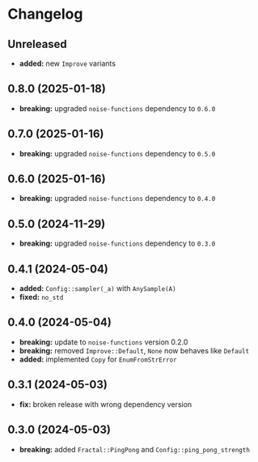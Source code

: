 # Changelog

## Unreleased
- **added:** new `Improve` variants

## 0.8.0 (2025-01-18)
- **breaking:** upgraded `noise-functions` dependency to `0.6.0`

## 0.7.0 (2025-01-16)
- **breaking:** upgraded `noise-functions` dependency to `0.5.0`

## 0.6.0 (2025-01-16)
- **breaking:** upgraded `noise-functions` dependency to `0.4.0`

## 0.5.0 (2024-11-29)
- **breaking:** upgraded `noise-functions` dependency to `0.3.0`

## 0.4.1 (2024-05-04)
- **added:** `Config::sampler(_a)` with `AnySample(A)`
- **fixed:** `no_std`

## 0.4.0 (2024-05-04)
- **breaking:** update to `noise-functions` version 0.2.0
- **breaking:** removed `Improve::Default`, `None` now behaves like `Default`
- **added:** implemented `Copy` for `EnumFromStrError`

## 0.3.1 (2024-05-03)
- **fix:** broken release with wrong dependency version

## 0.3.0 (2024-05-03)
- **breaking:** added `Fractal::PingPong` and `Config::ping_pong_strength`